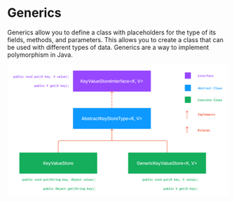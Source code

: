 
# Generics

Generics allow you to define a class with placeholders for the type of its fields, methods, and parameters. This allows you to create a class that can be used with different types of data. Generics are a way to implement polymorphism in Java.


![](diagram-generics.png)
